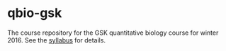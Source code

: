 # qbio-gsk
The course repository for the GSK quantitative biology course for winter 2016.  See the [syllabus](./Syllabus.md) for details.
